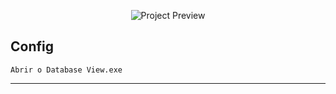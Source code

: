
<p align="center"><img src="preview.png" alt="Project Preview"></p>

## Config

```
Abrir o Database View.exe
```

---